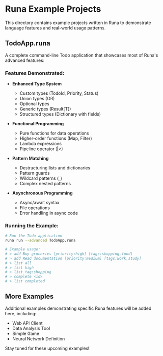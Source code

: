 # Runa Example Projects

This directory contains example projects written in Runa to demonstrate language features and real-world usage patterns.

## TodoApp.runa

A complete command-line Todo application that showcases most of Runa's advanced features:

### Features Demonstrated:

- **Enhanced Type System**
  - Custom types (TodoId, Priority, Status)
  - Union types (OR)
  - Optional types
  - Generic types (Result[T])
  - Structured types (Dictionary with fields)

- **Functional Programming**
  - Pure functions for data operations
  - Higher-order functions (Map, Filter)
  - Lambda expressions
  - Pipeline operator (|>)

- **Pattern Matching**
  - Destructuring lists and dictionaries
  - Pattern guards
  - Wildcard patterns (_)
  - Complex nested patterns

- **Asynchronous Programming**
  - Async/await syntax
  - File operations
  - Error handling in async code

### Running the Example:

```bash
# Run the Todo application
runa run --advanced TodoApp.runa

# Example usage:
# > add Buy groceries [priority:high] [tags:shopping,food]
# > add Read documentation [priority:medium] [tags:work,study]
# > list all
# > list high
# > list tag:shopping
# > complete <id>
# > list completed
```

## More Examples

Additional examples demonstrating specific Runa features will be added here, including:

- Web API Client
- Data Analysis Tool
- Simple Game
- Neural Network Definition

Stay tuned for these upcoming examples! 